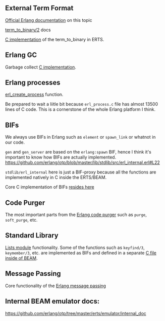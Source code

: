## External Term Format

[Official Erlang documentation](http://erlang.org/doc/apps/erts/erl_ext_dist.html) on this topic

[term_to_binary/2](http://erlang.org/doc/man/erlang.html#term_to_binary-2) docs

[C implementation](https://github.com/erlang/otp/blob/master/erts/emulator/beam/external.c#L2061) of the term_to_binary in ERTS.


## Erlang GC

Garbage collect [C implementation](https://github.com/erlang/otp/blob/master/erts/emulator/beam/erl_gc.c#L664).


## Erlang processes

[erl_create_process](https://github.com/erlang/otp/blob/master/erts/emulator/beam/erl_process.c#L11391) function.

Be prepared to wait a liitle bit because `erl_process.c` file has almost 13500 lines of C code. This is a cornerstone of the whole Erlang platform I think.


## BIFs

We always use BIFs in Erlang such as `element` or `spawn_link` or whatnot in our code. 

`gen` and `gen_server` are based on the `erlang:spawn` BIF, hence I think it's important to know how BIFs are actually implemented.
https://github.com/erlang/otp/blob/master/lib/stdlib/src/erl_internal.erl#L22

`stdlib/erl_internal` here is just a BIF-proxy because all the functions are implemented natively in C inside the ERTS/BEAM. 

Core C implementation of BIFs [resides here](https://github.com/erlang/otp/blob/master/erts/emulator/beam/bif.c#L69)

## Code Purger

The most important parts from the [Erlang code purger](https://github.com/erlang/otp/blob/master/erts/preloaded/src/erts_code_purger.erl#L61) such as `purge`, `soft_purge`, etc.


## Standard Library

[Lists module](https://github.com/erlang/otp/blob/master/lib/stdlib/src/lists.erl#L20) functionality. Some of the functions such as `keyfind/3`, `keymember/3`, etc. are implemented as BIFs and defined in a separate [C file inside of BEAM](https://github.com/erlang/otp/blob/master/erts/emulator/beam/erl_bif_lists.c).

## Message Passing

Core functionality of the [Erlang message passing](https://github.com/erlang/otp/blob/master/erts/emulator/beam/erl_message.c)

## Internal BEAM emulator docs:
https://github.com/erlang/otp/tree/master/erts/emulator/internal_doc
